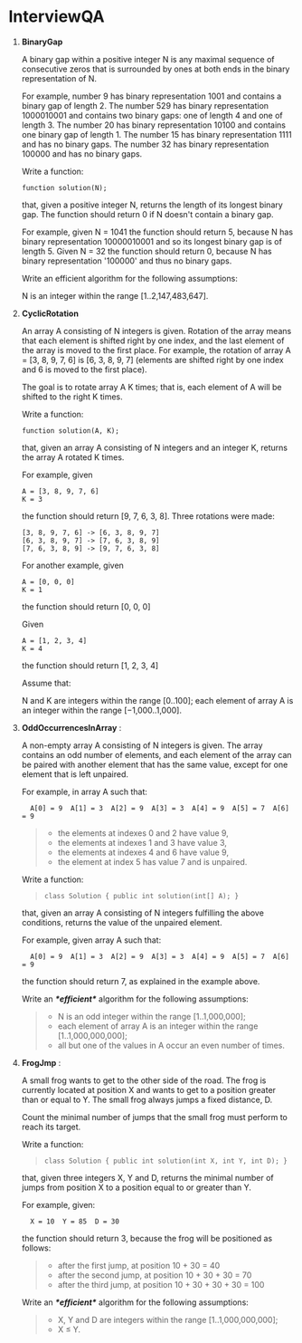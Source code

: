 # InterviewQA

1. **BinaryGap**

   A binary gap within a positive integer N is any maximal sequence of consecutive zeros that is surrounded by ones at both ends in the binary representation of N.

   For example, number 9 has binary representation 1001 and contains a binary gap of length 2. The number 529 has binary representation 1000010001 and contains two binary gaps: one of length 4 and one of length 3. The number 20 has binary representation 10100 and contains one binary gap of length 1. The number 15 has binary representation 1111 and has no binary gaps. The number 32 has binary representation 100000 and has no binary gaps.

   Write a function:

   `function solution(N);`

   that, given a positive integer N, returns the length of its longest binary gap. The function should return 0 if N doesn't contain a binary gap.

   For example, given N = 1041 the function should return 5, because N has binary representation 10000010001 and so its longest binary gap is of length 5. Given N = 32 the function should return 0, because N has binary representation '100000' and thus no binary gaps.

   Write an efficient algorithm for the following assumptions:

   N is an integer within the range [1..2,147,483,647].



2. **CyclicRotation** 

   An array A consisting of N integers is given. Rotation of the array means that each element is shifted right by one index, and the last element of the array is moved to the first place. For example, the rotation of array A = [3, 8, 9, 7, 6] is [6, 3, 8, 9, 7] (elements are shifted right by one index and 6 is moved to the first place).

   The goal is to rotate array A K times; that is, each element of A will be shifted to the right K times.

   Write a function:

   `function solution(A, K);`

   that, given an array A consisting of N integers and an integer K, returns the array A rotated K times.

   For example, given

   ```
   A = [3, 8, 9, 7, 6]
   K = 3
   ```

   the function should return [9, 7, 6, 3, 8]. Three rotations were made:

   ```
   [3, 8, 9, 7, 6] -> [6, 3, 8, 9, 7]
   [6, 3, 8, 9, 7] -> [7, 6, 3, 8, 9]
   [7, 6, 3, 8, 9] -> [9, 7, 6, 3, 8]
   ```

   For another example, given

   ```
   A = [0, 0, 0]
   K = 1
   ```

   the function should return [0, 0, 0]

   Given

   ```
   A = [1, 2, 3, 4]
   K = 4
   ```

   the function should return [1, 2, 3, 4]

   Assume that:

   N and K are integers within the range [0..100];
   each element of array A is an integer within the range [−1,000..1,000].

   

3. **OddOccurrencesInArray** :

   A non-empty array A consisting of N integers is given. The array contains an odd number of elements, and each element of the array can be paired with another element that has the same value, except for one element that is left unpaired.

   For example, in array A such that:

   ```
     A[0] = 9  A[1] = 3  A[2] = 9  A[3] = 3  A[4] = 9  A[5] = 7  A[6] = 9
   ```

   > - the elements at indexes 0 and 2 have value 9,
   > - the elements at indexes 1 and 3 have value 3,
   > - the elements at indexes 4 and 6 have value 9,
   > - the element at index 5 has value 7 and is unpaired.

   Write a function:

   > ```
   > class Solution { public int solution(int[] A); }
   > ```

   that, given an array A consisting of N integers fulfilling the above conditions, returns the value of the unpaired element.

   For example, given array A such that:

   ```
     A[0] = 9  A[1] = 3  A[2] = 9  A[3] = 3  A[4] = 9  A[5] = 7  A[6] = 9
   ```

   the function should return 7, as explained in the example above.

   Write an ***\*efficient\**** algorithm for the following assumptions:

   > - N is an odd integer within the range [1..1,000,000];
   > - each element of array A is an integer within the range [1..1,000,000,000];
   > - all but one of the values in A occur an even number of times.


4. **FrogJmp** :

   A small frog wants to get to the other side of the road. The frog is currently located at position X and wants to get to a position greater than or equal to Y. The small frog always jumps a fixed distance, D.
   
   Count the minimal number of jumps that the small frog must perform to reach its target.
   
   Write a function:
   
   > ```
   > class Solution { public int solution(int X, int Y, int D); }
   > ```
   
   that, given three integers X, Y and D, returns the minimal number of jumps from position X to a position equal to or greater than Y.
   
   For example, given:
   
   ```
     X = 10  Y = 85  D = 30
   ```
   
   the function should return 3, because the frog will be positioned as follows:
   
   > - after the first jump, at position 10 + 30 = 40
   > - after the second jump, at position 10 + 30 + 30 = 70
   > - after the third jump, at position 10 + 30 + 30 + 30 = 100
   
   Write an ***\*efficient\**** algorithm for the following assumptions:
   
   > - X, Y and D are integers within the range [1..1,000,000,000];
   > - X ≤ Y.